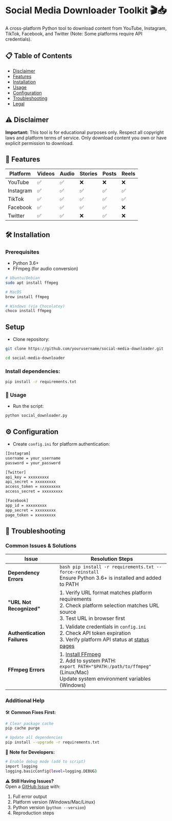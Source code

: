# Social Media Downloader Toolkit 🎬📥

A cross-platform Python tool to download content from YouTube, Instagram, TikTok, Facebook, and Twitter (Note: Some platforms require API credentials).


## 📋 Table of Contents
- [Disclaimer](#⚠️-disclaimer)
- [Features](#-features)
- [Installation](#-installation)
- [Usage](#-usage)
- [Configuration](#-configuration)
- [Troubleshooting](#-troubleshooting)
- [Legal](#-legal-and-ethical-considerations)

## ⚠️ Disclaimer
**Important:** This tool is for educational purposes only. Respect all copyright laws and platform terms of service. Only download content you own or have explicit permission to download.

## 🌟 Features
| Platform  | Videos | Audio | Stories | Posts | Reels |
|-----------|--------|-------|---------|-------|-------|
| YouTube   | ✅     | ✅    | ❌      | ❌    | ❌    |
| Instagram | ✅     | ✅    | ✅      | ✅    | ✅    |
| TikTok    | ✅     | ✅    | ✅      | ✅    | ✅    |
| Facebook  | ✅     | ✅    | ✅      | ✅    | ❌    |
| Twitter   | ✅     | ✅    | ❌      | ✅    | ❌    |

## 🛠 Installation

### Prerequisites
- Python 3.6+
- FFmpeg (for audio conversion)
```bash
# Ubuntu/Debian
sudo apt install ffmpeg

# MacOS
brew install ffmpeg

# Windows (via Chocolatey)
choco install ffmpeg
```
## Setup
- Clone repository:
```bash
git clone https://github.com/yourusername/social-media-downloader.git
```
```bash
cd social-media-downloader
```
### Install dependencies:
```bash
pip install -r requirements.txt
```
### 🚀 Usage
- Run the script:
```bash
python social_downloader.py
```
## ⚙ Configuration
- Create `config.ini` for platform authentication:
```bash
[Instagram]
username = your_username
password = your_password

[Twitter]
api_key = xxxxxxxxx
api_secret = xxxxxxxxx
access_token = xxxxxxxxx
access_secret = xxxxxxxxx

[Facebook]
app_id = xxxxxxxxx
app_secret = xxxxxxxxx
page_token = xxxxxxxxx
```
## 🐛 Troubleshooting

### Common Issues & Solutions

| Issue                      | Resolution Steps                                                                                                                                 |
|----------------------------|-------------------------------------------------------------------------------------------------------------------------------------------------|
| **Dependency Errors**       | ```bash pip install -r requirements.txt --force-reinstall ```<br>Ensure Python 3.6+ is installed and added to PATH                              |
| **"URL Not Recognized"**    | 1. Verify URL format matches platform requirements<br>2. Check platform selection matches URL source<br>3. Test URL in browser first            |
| **Authentication Failures** | 1. Validate credentials in `config.ini`<br>2. Check API token expiration<br>3. Verify platform API status at [status pages](#platform-status)   |
| **FFmpeg Errors**           | 1. [Install FFmpeg](#ffmpeg-installation)<br>2. Add to system PATH:<br>   ```export PATH="$PATH:/path/to/ffmpeg"``` (Linux/Mac)<br>   Update system environment variables (Windows) |

### Additional Help

🛠 **Common Fixes First:**
```bash
# Clear package cache
pip cache purge

# Update all dependencies
pip install --upgrade -r requirements.txt
```

📝 **Note for Developers:**
```bash
# Enable debug mode (add to script)
import logging
logging.basicConfig(level=logging.DEBUG)
```

⚠️ **Still Having Issues?**  
Open a [GitHub Issue](https://github.com/yourusername/repo/issues) with:
1. Full error output
2. Platform version (Windows/Mac/Linux)
3. Python version (`python --version`)
4. Reproduction steps





